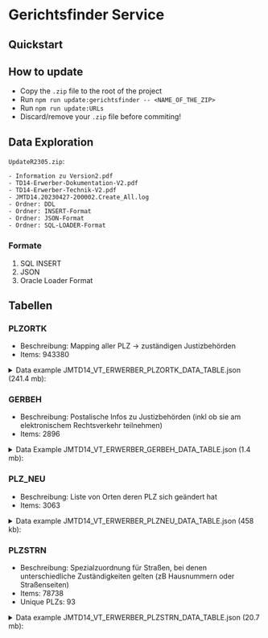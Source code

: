 # Gerichtsfinder Service

## Quickstart

## How to update

- Copy the `.zip` file to the root of the project
- Run `npm run update:gerichtsfinder -- <NAME_OF_THE_ZIP>`
- Run `npm run update:URLs`
- Discard/remove your `.zip` file before commiting!

## Data Exploration

`UpdateR2305.zip`:

```
- Information zu Version2.pdf
- TD14-Erwerber-Dokumentation-V2.pdf
- TD14-Erwerber-Technik-V2.pdf
- JMTD14.20230427-200002.Create_All.log
- Ordner: DDL
- Ordner: INSERT-Format
- Ordner: JSON-Format
- Ordner: SQL-LOADER-Format
```

### Formate

1. SQL INSERT
2. JSON
3. Oracle Loader Format

## Tabellen

### PLZORTK

- Beschreibung: Mapping aller PLZ -> zuständigen Justizbehörden
- Items: 943380

<details>
<summary>Data example JMTD14_VT_ERWERBER_PLZORTK_DATA_TABLE.json (241.4 mb):</summary>

```json
{
  "JMTD14_VT_ERWERBER_PLZORTK": [
    {
      "ORT": "Dresden",
      "GERBEH_LKZ": "22",
      "GERBEH_LG": "03",
      "PLZM_INFO": "Zustellbezirk",
      "GERBEH_OLG": "1",
      "GERBEH_TYP_INFO": "Staatsanwaltschaft",
      "ANGELEGENHEIT_INFO": "Angelegenheiten der Staatsanwaltschaften",
      "GERBEH_STAMM": "00",
      "GERBEH_AG": "00",
      "PLZ": "01067",
      "ORTK": "DRESDEN"
    },
    {
      "ORT": "Dresden",
      "GERBEH_LKZ": "23",
      "GERBEH_LG": "03",
      "PLZM_INFO": "Zustellbezirk",
      "GERBEH_OLG": "1",
      "GERBEH_TYP_INFO": "Mahngericht",
      "ANGELEGENHEIT_INFO": "Mahnverfahren",
      "GERBEH_STAMM": "00",
      "GERBEH_AG": "90",
      "PLZ": "01067",
      "ORTK": "DRESDEN"
    }
  ]
}
```

</details>

### GERBEH

- Beschreibung: Postalische Infos zu Justizbehörden (inkl ob sie am elektronischem Rechtsverkehr teilnehmen)
- Items: 2896

<details>
<summary>Data Example JMTD14_VT_ERWERBER_GERBEH_DATA_TABLE.json (1.4 mb):</summary>

```json
{
  "JMTD14_VT_ERWERBER_GERBEH": [
    {
      "PLZ_GROSSEMPFAENGER": "99113",
      "XJUSTIZID": "Y6010",
      "URL1": "www.bundesarbeitsgericht.de",
      "AG": "00",
      "PLZ_ZUSTELLBEZIRK": "99084",
      "OLG": "0",
      "TYP_INFO": "Arbeitsgericht",
      "EMAIL1": "bag@bundesarbeitsgericht.de",
      "ORT": "Erfurt",
      "STR_HNR": "Hugo-Preuß-Platz 1",
      "XML_SUPPORT": "NEIN",
      "BEZEICHNUNG": "Bundesarbeitsgericht",
      "LKZ": "00",
      "TEL": "0361 2636-0",
      "LG": "00",
      "FAX": "0361 2636-2000",
      "ORTK": "ERFURT",
      "ERV_MAHN": "J"
    }
  ]
}
```

</details>

### PLZ_NEU

- Beschreibung: Liste von Orten deren PLZ sich geändert hat
- Items: 3063

<details>
<summary>Data example JMTD14_VT_ERWERBER_PLZNEU_DATA_TABLE.json (458 kb):</summary>

```json
{
  "JMTD14_VT_ERWERBER_PLZSTRN": [
    {
      "HNR_BIS": "001",
      "HNR_MERKMAL_INFO": "fortlaufende Hausnummern",
      "AG": "07",
      "HNR_VON": "001",
      "ANGELEGENHEIT_INFO": "Beweisaufnahme ersuchtes Gericht",
      "STRN": "LICHTENBERGER STR.",
      "LKZ": "11",
      "OLG": "1",
      "LG": "01",
      "TYP_INFO": "Zivilgericht - Amtsgericht",
      "PLZ": "10178",
      "ORTK": "BERLIN"
    }
  ]
}
```

</details>

### PLZSTRN

- Beschreibung: Spezialzuordnung für Straßen, bei denen unterschiedliche Zuständigkeiten gelten (zB Hausnummern oder Straßenseiten)
- Items: 78738
- Unique PLZs: 93

<details>
<summary>Data example JMTD14_VT_ERWERBER_PLZSTRN_DATA_TABLE.json (20.7 mb):</summary>

```json
{
  "JMTD14_VT_ERWERBER_PLZSTRN": [
    {
      "HNR_BIS": "001",
      "HNR_MERKMAL_INFO": "fortlaufende Hausnummern",
      "AG": "07",
      "HNR_VON": "001",
      "ANGELEGENHEIT_INFO": "Beweisaufnahme ersuchtes Gericht",
      "STRN": "LICHTENBERGER STR.",
      "LKZ": "11",
      "OLG": "1",
      "LG": "01",
      "TYP_INFO": "Zivilgericht - Amtsgericht",
      "PLZ": "10178",
      "ORTK": "BERLIN"
    }
  ]
}
```

</details>
